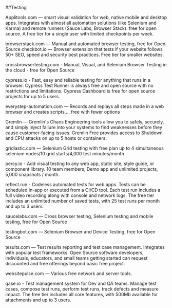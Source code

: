 ##Testing

Applitools.com — smart visual validation for web, native mobile and desktop apps. Integrates with almost all automation solutions (like Selenium and Karma) and remote runners (Sauce Labs, Browser Stack). free for open source. A free tier for a single user with limited checkpoints per week.

browserstack.com — Manual and automated browser testing, free for Open Source
checkbot.io — Browser extension that tests if your website follows 50+ SEO, speed and security best practices. Free tier for smaller websites.

crossbrowsertesting.com - Manual, Visual, and Selenium Browser Testing in the cloud - free for Open Source

cypress.io - Fast, easy and reliable testing for anything that runs in a browser. Cypress Test Runner is always free and open source with no restrictions and limitations. Cypress Dashboard is free for open source projects for up to 5 users.

everystep-automation.com — Records and replays all steps made in a web browser and creates scripts,... free with fewer options

Gremlin — Gremlin's Chaos Engineering tools allow you to safely, securely, and simply inject failure into your systems to find weaknesses before they cause customer-facing issues. Gremlin Free provides access to Shutdown and CPU attacks on up to 5 hosts or containers.

gridlastic.com — Selenium Grid testing with free plan up to 4 simultaneous selenium nodes/10 grid starts/4,000 test minutes/month

percy.io - Add visual testing to any web app, static site, style guide, or component library. 10 team members, Demo app and unlimited projects, 5,000 snapshots / month.

reflect.run - Codeless automated tests for web apps. Tests can be scheduled in-app or executed from a CI/CD tool. Each test run includes a full video recording along with console and network logs. The free tier includes an unlimited number of saved tests, with 25 test runs per month and up to 3 users.

saucelabs.com — Cross browser testing, Selenium testing and mobile testing, free for Open Source

testingbot.com — Selenium Browser and Device Testing, free for Open Source

tesults.com — Test results reporting and test case management. Integrates with popular test frameworks. Open Source software developers, individuals, educators, and small teams getting started can request discounted and free offerings beyond basic free project.

websitepulse.com — Various free network and server tools.

qase.io - Test management system for Dev and QA teams. Manage test cases, compose test runs, perform test runs, track defects and measure impact. The free tier includes all core features, with 500Mb available for attachments and up to 3 users.